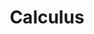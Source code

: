 ---
layout: toctree
title: Calculus
permalink: /blog/maths/calc/

enumerate_grand_children: true
---